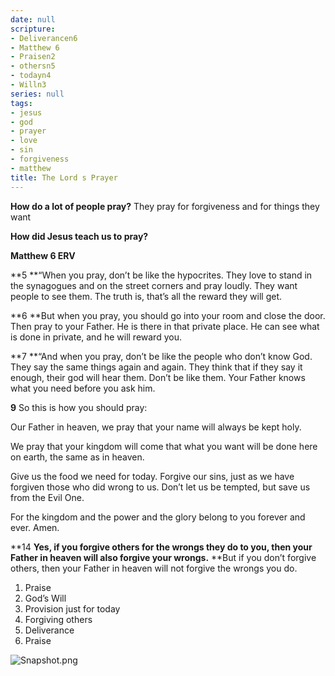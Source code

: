 ```yaml
---
date: null
scripture:
- Deliverancen6
- Matthew 6
- Praisen2
- othersn5
- todayn4
- Willn3
series: null
tags:
- jesus
- god
- prayer
- love
- sin
- forgiveness
- matthew
title: The Lord s Prayer
---
```



**How do a lot of people pray?**
They pray for forgiveness and for things they want

**How did Jesus teach us to pray?**

**Matthew 6 ERV**

**5 **“When you pray, don’t be like the hypocrites. They love to stand in the synagogues and on the street corners and pray loudly. They want people to see them. The truth is, that’s all the reward they will get.

**6 **But when you pray, you should go into your room and close the door. Then pray to your Father. He is there in that private place. He can see what is done in private, and he will reward you.

**7 **“And when you pray, don’t be like the people who don’t know God. They say the same things again and again. They think that if they say it enough, their god will hear them. Don’t be like them. Your Father knows what you need before you ask him.

**9** So this is how you should pray:

Our Father in heaven, we pray that your name will always be kept holy.

We pray that your kingdom will come that what you want will be done here on earth, the same as in heaven.

Give us the food we need for today.
Forgive our sins, just as we have forgiven those who did wrong to us.
Don’t let us be tempted, but save us from the Evil One.

For the kingdom and the power and the glory belong to you forever and ever. Amen.

**14 **Yes, if you forgive others for the wrongs they do to you, then your Father in heaven will also forgive your wrongs.** **But if you don’t forgive others, then your Father in heaven will not forgive the wrongs you do.

1. Praise
2. God’s Will
3. Provision just for today
4. Forgiving others
5. Deliverance
6. Praise

![Snapshot.png](Snapshot-3.png)